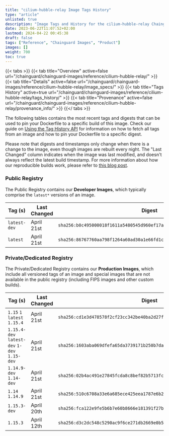 ```yaml
---
title: "cilium-hubble-relay Image Tags History"
type: "article"
unlisted: true
description: "Image Tags and History for the cilium-hubble-relay Chainguard Image"
date: 2023-06-22T11:07:52+02:00
lastmod: 2024-04-22 00:45:38
draft: false
tags: ["Reference", "Chainguard Images", "Product"]
images: []
weight: 700
toc: true
---
```


{{< tabs >}}
{{< tab title="Overview" active=false url="/chainguard/chainguard-images/reference/cilium-hubble-relay/" >}}
{{< tab title="Details" active=false url="/chainguard/chainguard-images/reference/cilium-hubble-relay/image_specs/" >}}
{{< tab title="Tags History" active=true url="/chainguard/chainguard-images/reference/cilium-hubble-relay/tags_history/" >}}
{{< tab title="Provenance" active=false url="/chainguard/chainguard-images/reference/cilium-hubble-relay/provenance_info/" >}}
{{</ tabs >}}

The following tables contains the most recent tags and digests that can be used to pin your Dockerfile to a specific build of this image. Check our guide on [Using the Tag History API](/chainguard/chainguard-images/using-the-tag-history-api/) for information on how to fetch all tags from an image and how to pin your Dockerfile to a specific digest.

Please note that digests and timestamps only change when there is a change to the image, even though images are rebuilt every night. The "Last Changed" column indicates when the image was last modified, and doesn't always reflect the latest build timestamp. For more information about how our reproducible builds work, please refer to [this blog post](https://www.chainguard.dev/unchained/reproducing-chainguards-reproducible-image-builds).

### Public Registry
The Public Registry contains our **Developer Images**, which typically comprise the `latest*` versions of an image.

| Tag (s)       | Last Changed | Digest                                                                    |
|---------------|--------------|---------------------------------------------------------------------------|
|  `latest-dev` | April 21st   | `sha256:b0c495000018f1611a5480545d960ef17a1ee645888dca268f9a57acbaf13390` |
|  `latest`     | April 21st   | `sha256:86767760aa798f1264a60ad30a1e66fd1c3279587720278db55524ed855d5f1f` |


### Private/Dedicated Registry
The Private/Dedicated Registry contains our **Production Images**, which include all versioned tags of an image and special images that are not available in the public registry (including FIPS images and other custom builds).

| Tag (s)                                       | Last Changed | Digest                                                                    |
|-----------------------------------------------|--------------|---------------------------------------------------------------------------|
|  `1.15` `1` `latest` `1.15.4`                 | April 21st   | `sha256:cd1e3d478578f2cf23cc342be40ba2d27f96e13c02ef6c1f3f39392f071b5c81` |
|  `1.15.4-dev` `latest-dev` `1-dev` `1.15-dev` | April 21st   | `sha256:1603aba069dfefa65da3739171b250b7dabf9a8df479e15440958b2cf8d9e0a1` |
|  `1.14.9-dev` `1.14-dev`                      | April 21st   | `sha256:02b4ac491e27845fcda8c8bef82b5713fc88f83eb63d76eea65b23ef64635cd8` |
|  `1.14` `1.14.9`                              | April 21st   | `sha256:510c6708a33e6a685ece425eea1787e6b2689f64ce5d6150b6ab55dc80f68aa0` |
|  `1.15.3-dev`                                 | April 20th   | `sha256:fca122e9fe5b6b7e60b8666e181391f27b67f9e513d362a88bb5895fdf578715` |
|  `1.15.3`                                     | April 12th   | `sha256:d3c2dc548c5290ac9f6ce271db2669e0b51630c5248cb055e9ef729ff1a082ca` |

